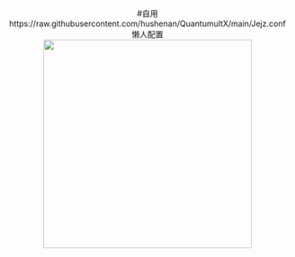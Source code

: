  <div align=center>
#自用
https://raw.githubusercontent.com/hushenan/QuantumultX/main/Jejz.conf   懒人配置
 </div>
 <div align=center>
<img src="https://raw.githubusercontent.com/hushenan/-picture/main/1.gif" width="370" height="370">
</div>

